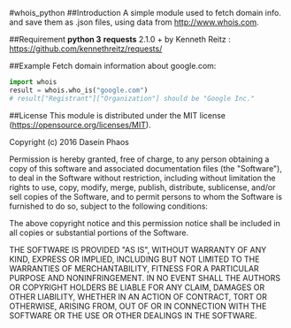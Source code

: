 #whois_python
##Introduction
A simple module used to fetch domain info. and save them as 
.json files, using data from http://www.whois.com. 

##Requirement
**python 3**
**requests** 2.1.0 + by Kenneth Reitz : https://github.com/kennethreitz/requests/

##Example
Fetch domain information about google.com:
```python
import whois
result = whois.who_is("google.com")
# result["Registrant"]["Organization"] should be "Google Inc."
```

##License
This module is distributed under the MIT license (https://opensource.org/licenses/MIT).

Copyright (c) 2016 Dasein Phaos

Permission is hereby granted, free of charge, to any person obtaining a copy of this software and associated documentation files (the "Software"), to deal in the Software without restriction, including without limitation the rights to use, copy, modify, merge, publish, distribute, sublicense, and/or sell copies of the Software, and to permit persons to whom the Software is furnished to do so, subject to the following conditions:

The above copyright notice and this permission notice shall be included in all copies or substantial portions of the Software.

THE SOFTWARE IS PROVIDED "AS IS", WITHOUT WARRANTY OF ANY KIND, EXPRESS OR IMPLIED, INCLUDING BUT NOT LIMITED TO THE WARRANTIES OF MERCHANTABILITY, FITNESS FOR A PARTICULAR PURPOSE AND NONINFRINGEMENT. IN NO EVENT SHALL THE AUTHORS OR COPYRIGHT HOLDERS BE LIABLE FOR ANY CLAIM, DAMAGES OR OTHER LIABILITY, WHETHER IN AN ACTION OF CONTRACT, TORT OR OTHERWISE, ARISING FROM, OUT OF OR IN CONNECTION WITH THE SOFTWARE OR THE USE OR OTHER DEALINGS IN THE SOFTWARE.
